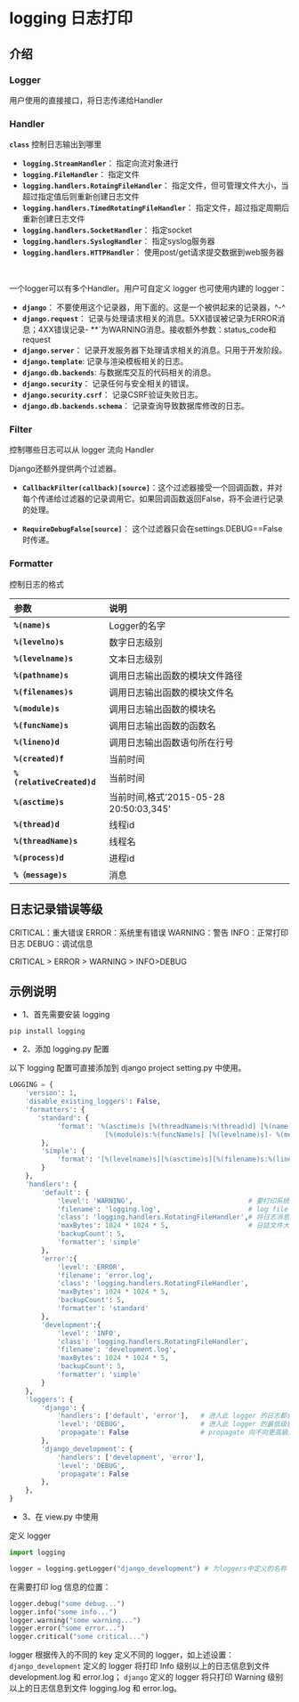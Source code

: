 # logging 日志打印

## 介绍

### Logger
用户使用的直接接口，将日志传递给Handler



### Handler
**`class`** 控制日志输出到哪里
- **`logging.StreamHandler`**：	指定向流对象进行
- **`logging.FileHandler`**：	指定文件
- **`logging.handlers.RotaingFileHandler`**：	指定文件，但可管理文件大小，当超过指定值后则重新创建日志文件
- **`logging.handlers.TimedRotatingFileHandler`**：	指定文件，超过指定周期后重新创建日志文件
- **`logging.handlers.SocketHandler`**：	指定socket
- **`logging.handlers.SyslogHandler`**：	指定syslog服务器
- **`logging.handlers.HTTPHandler`**：	使用post/get请求提交数据到web服务器
<br>

一个logger可以有多个Handler。用户可自定义 logger 也可使用内建的 logger：
- **`django`**： 不要使用这个记录器，用下面的。这是一个被供起来的记录器，^-^
- **`django.request`**： 记录与处理请求相关的消息。5XX错误被记录为ERROR消息；4XX错误记录- **`为WARNING消息。接收额外参数：status_code和request
- **`django.server`**： 记录开发服务器下处理请求相关的消息。只用于开发阶段。
- **`django.template`**: 记录与渲染模板相关的日志。
- **`django.db.backends`**: 与数据库交互的代码相关的消息。
- **`django.security`**： 记录任何与安全相关的错误。
- **`django.security.csrf`**： 记录CSRF验证失败日志。
- **`django.db.backends.schema`**： 记录查询导致数据库修改的日志。

### Filter
控制哪些日志可以从 logger 流向 Handler

Django还额外提供两个过滤器。

- **`CallbackFilter(callback)[source]`**：这个过滤器接受一个回调函数，并对每个传递给过滤器的记录调用它。如果回调函数返回False，将不会进行记录的处理。

- **`RequireDebugFalse[source]`**： 这个过滤器只会在settings.DEBUG==False时传递。

### Formatter
控制日志的格式

|参数	|说明|
|:---|:---|
| **`%(name)s`**    |	Logger的名字|
| **`%(levelno)s`**    |		数字日志级别
| **`%(levelname)s`**    |		文本日志级别
| **`%(pathname)s`**    |		调用日志输出函数的模块文件路径
| **`%(filenames)s`**    |		调用日志输出函数的模块文件名
| **`%(module)s`**    |		调用日志输出函数的模块名
| **`%(funcName)s`**    |		调用日志输出函数的函数名
| **`%(lineno)d`**    |		调用日志输出函数语句所在行号
| **`%(created)f`**    |		当前时间
| **`%(relativeCreated)d`**    |		当前时间
| **`%(asctime)s`**    |		当前时间,格式’2015-05-28 20:50:03,345’
| **`%(thread)d`**    |		线程id
| **`%(threadName)s`**    |		线程名
| **`%(process)d`**    |		进程id
| **`%（message)s`**    |		消息


## 日志记录错误等级


CRITICAL：重大错误
ERROR：系统里有错误
WARNING：警告
INFO：正常打印日志
DEBUG：调试信息

CRITICAL > ERROR > WARNING > INFO>DEBUG


## 示例说明

- 1、首先需要安装 logging
```
pip install logging
```

- 2、添加 logging.py 配置

以下 logging 配置可直接添加到 django project setting.py 中使用。
```py
LOGGING = {
    'version': 1,
    'disable_existing_loggers': False,
    'formatters': {
       'standard': {
            'format': '%(asctime)s [%(threadName)s:%(thread)d] [%(name)s:%(lineno)d]  \
                        [%(module)s:%(funcName)s] [%(levelname)s]- %(message)s'
        },
        'simple': {
            'format': '[%(levelname)s][%(asctime)s][%(filename)s:%(lineno)d]%(message)s'
        }
    },
    'handlers': {
        'default': {
            'level': 'WARNING',                             # 要打印系统运行信息是设为'DEBUG'
            'filename': 'logging.log',                      # log file name
            'class': 'logging.handlers.RotatingFileHandler',# 将日志消息写入文件filename
            'maxBytes': 1024 * 1024 * 5,                    # 日誌文件大小 如果文件的大小超出 maxBytes 值，那么它将被备份为filename1
            'backupCount': 5,
            'formatter': 'simple'
        },
        'error':{
            'level': 'ERROR',
            'filename': 'error.log',
            'class': 'logging.handlers.RotatingFileHandler',
            'maxBytes': 1024 * 1024 * 5,
            'backupCount': 5,
            'formatter': 'standard'
        },
        'development':{
            'level': 'INFO',
            'class': 'logging.handlers.RotatingFileHandler',
            'filename': 'development.log',
            'maxBytes': 1024 * 1024 * 5,
            'backupCount': 5,
            'formatter': 'simple'
        }
    },
    'loggers': {
        'django': {
            'handlers': ['default', 'error'],   # 进入此 logger 的日志都会输出到的 handlers
            'level': 'DEBUG',                   # 进入此 logger 的最低级别
            'propagate': False                  # propagate 向不向更高級別的 loggers 傳遞
        },
        'django_development': {
            'handlers': ['development', 'error'],
            'level': 'DEBUG',
            'propagate': False
        },
    },
}
```

- 3、在 view.py 中使用

定义 logger

```py
import logging

logger = logging.getLogger("django_development") # 为loggers中定义的名称
```

在需要打印 log 信息的位置：
```py
logger.debug("some debug...")
logger.info("some info...")
logger.warning("some warning...")
logger.error("some error...")
logger.critical("some critical...")
```

logger 根据传入的不同的 key 定义不同的 logger，如上述设置：
`django_development` 定义的 logger 将打印 Info 级别以上的日志信息到文件 development.log 和 error.log；
`django` 定义的 logger 将只打印 Warning 级别以上的日志信息到文件 logging.log 和 error.log。


